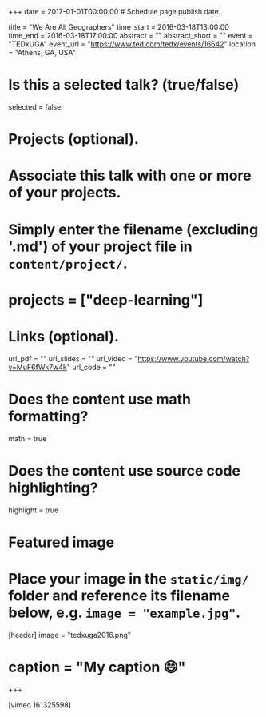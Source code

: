+++
date = 2017-01-01T00:00:00  # Schedule page publish date.

title = "We Are All Geographers"
time_start = 2016-03-18T13:00:00
time_end = 2016-03-18T17:00:00
abstract = ""
abstract_short = ""
event = "TEDxUGA"
event_url = "https://www.ted.com/tedx/events/16642"
location = "Athens, GA, USA"

# Is this a selected talk? (true/false)
selected = false

# Projects (optional).
#   Associate this talk with one or more of your projects.
#   Simply enter the filename (excluding '.md') of your project file in `content/project/`.

# projects = ["deep-learning"]

# Links (optional).
url_pdf = ""
url_slides = ""
url_video = "https://www.youtube.com/watch?v=MuF6fWk7w4k"
url_code = ""

# Does the content use math formatting?
math = true

# Does the content use source code highlighting?
highlight = true

# Featured image
# Place your image in the `static/img/` folder and reference its filename below, e.g. `image = "example.jpg"`.
[header]
image = "tedxuga2016.png"
# caption = "My caption :smile:"

+++

[vimeo 161325598]

